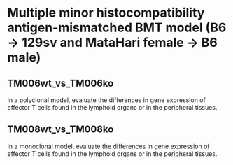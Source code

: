# Multiple minor histocompatibility antigen-mismatched BMT model (B6 -> 129sv and MataHari female -> B6 male)


## TM006wt_vs_TM006ko

In a polyclonal model, evaluate the differences in gene expression of effector T cells found in the lymphoid organs or in the peripheral tissues.


## TM008wt_vs_TM008ko

In a monoclonal model, evaluate the differences in gene expression of effector T cells found in the lymphoid organs or in the peripheral tissues.


